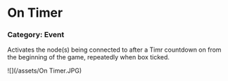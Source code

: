 # **On Timer**

### Category: Event

Activates the node\(s\) being connected to after a Timr countdown on from the beginning of the game, repeatedly when box ticked.

![](/assets/On Timer.JPG)


